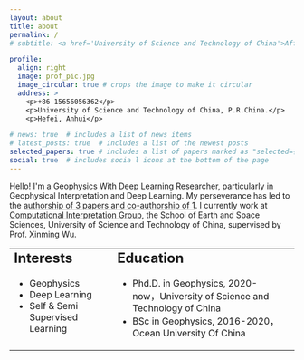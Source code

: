 ```yaml
---
layout: about
title: about
permalink: /
# subtitle: <a href='University of Science and Technology of China'>Affiliations</a>. Address. Contacts. Moto. Etc.

profile:
  align: right
  image: prof_pic.jpg
  image_circular: true # crops the image to make it circular
  address: >
    <p>+86 15656056362</p>
    <p>University of Science and Technology of China, P.R.China.</p>
    <p>Hefei, Anhui</p>

# news: true  # includes a list of news items
# latest_posts: true  # includes a list of the newest posts
selected_papers: true # includes a list of papers marked as "selected={true}"
social: true  # includes socia l icons at the bottom of the page
---
```


<!-- Hanlin Sheng currently works at [Computational Interpretation Group](http://cig.ustc.edu.cn/hanlin/list.htm), the School of Earth and Space Sciences, University of Science and Technology of China, supervised by Prof. Xinming Wu. Hanlin does research in Geophysics and Artificial Intelligence. -->

Hello! I'm a Geophysics With Deep Learning Researcher, particularly in Geophysical Interpretation and Deep Learning. My perseverance has led to the [authorship of 3 papers and co-authorship of 1](https://scholar.google.com/citations?user=nVlz0lEAAAAJ&hl=zh-CN). I currently work at [Computational Interpretation Group](http://cig.ustc.edu.cn/hanlin/list.htm), the School of Earth and Space Sciences, University of Science and Technology of China, supervised by Prof. Xinming Wu.

<table style="border: none;">
  <tr style="border: none;">
    <td valign="top" style="border: none;">

<h2 style="margin-top:0;">Interests</h2>

<ul>
  <li>Geophysics</li>
  <li>Deep Learning</li>
  <li>Self & Semi Supervised Learning</li>
</ul>
    </td>
    <td valign="top" style="border: none;">

<h2 style="margin-top:0;">Education</h2>

<ul>
  <li>Phd.D. in Geophysics, 2020-now，University of Science and Technology of China</li>
  <li>BSc in Geophysics, 2016-2020，Ocean University Of China</li>
</ul>
    </td>
    <td valign="top" style="border: none;">


